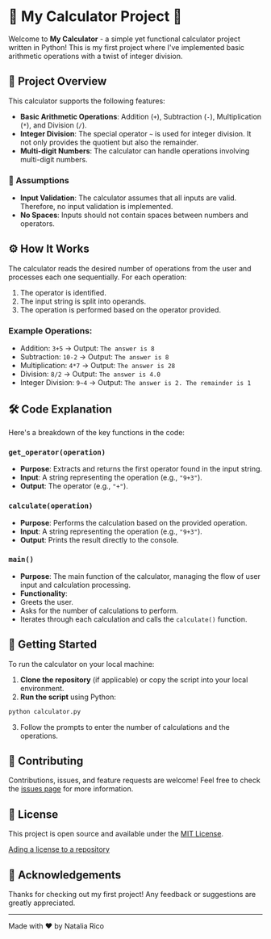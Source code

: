 # 🧮 My Calculator Project 🧮

Welcome to **My Calculator** - a simple yet functional calculator project written in Python! This is my first project where I've implemented basic arithmetic operations with a twist of integer division.

## 📜 Project Overview

This calculator supports the following features:

- **Basic Arithmetic Operations**: Addition (`+`), Subtraction (`-`), Multiplication (`*`), and Division (`/`).
- **Integer Division**: The special operator `~` is used for integer division. It not only provides the quotient but also the remainder.
- **Multi-digit Numbers**: The calculator can handle operations involving multi-digit numbers.

### 📝 Assumptions

- **Input Validation**: The calculator assumes that all inputs are valid. Therefore, no input validation is implemented.
- **No Spaces**: Inputs should not contain spaces between numbers and operators.

## ⚙️ How It Works

The calculator reads the desired number of operations from the user and processes each one sequentially. For each operation:

1. The operator is identified.
2. The input string is split into operands.
3. The operation is performed based on the operator provided.

### Example Operations:

- Addition: `3+5` → Output: `The answer is 8`
- Subtraction: `10-2` → Output: `The answer is 8`
- Multiplication: `4*7` → Output: `The answer is 28`
- Division: `8/2` → Output: `The answer is 4.0`
- Integer Division: `9~4` → Output: `The answer is 2. The remainder is 1`

## 🛠️ Code Explanation

Here's a breakdown of the key functions in the code:

### `get_operator(operation)`

- **Purpose**: Extracts and returns the first operator found in the input string.
- **Input**: A string representing the operation (e.g., `"9+3"`).
- **Output**: The operator (e.g., `"+"`).

### `calculate(operation)`

- **Purpose**: Performs the calculation based on the provided operation.
- **Input**: A string representing the operation (e.g., `"9+3"`).
- **Output**: Prints the result directly to the console.

### `main()`

- **Purpose**: The main function of the calculator, managing the flow of user input and calculation processing.
- **Functionality**:
- Greets the user.
- Asks for the number of calculations to perform.
- Iterates through each calculation and calls the `calculate()` function.

## 🚀 Getting Started

To run the calculator on your local machine:

1. **Clone the repository** (if applicable) or copy the script into your local environment.
2. **Run the script** using Python:

```bash
python calculator.py
```

3. Follow the prompts to enter the number of calculations and the operations.

## 🤝 Contributing

Contributions, issues, and feature requests are welcome! Feel free to check the [issues page](#) for more information.

## 📄 License

This project is open source and available under the [MIT License](LICENSE).

[Ading a license to a repository](https://docs.github.com/en/communities/setting-up-your-project-for-healthy-contributions/adding-a-license-to-a-repository)

## 🙏 Acknowledgements

Thanks for checking out my first project! Any feedback or suggestions are greatly appreciated.

---

Made with ❤️ by Natalia Rico
